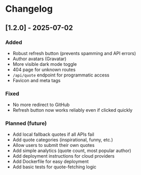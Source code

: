 # Changelog

## [1.2.0] - 2025-07-02

### Added

- Robust refresh button (prevents spamming and API errors)
- Author avatars (Gravatar)
- More visible dark mode toggle
- 404 page for unknown routes
- `/api/quote` endpoint for programmatic access
- Favicon and meta tags

### Fixed

- No more redirect to GitHub
- Refresh button now works reliably even if clicked quickly

### Planned (future)

- Add local fallback quotes if all APIs fail
- Add quote categories (inspirational, funny, etc.)
- Allow users to submit their own quotes
- Add simple analytics (quote count, most popular author)
- Add deployment instructions for cloud providers
- Add Dockerfile for easy deployment
- Add basic tests for quote-fetching logic
